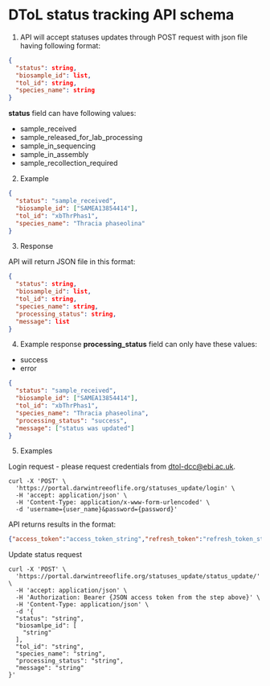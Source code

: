 # DToL status tracking API schema

1. API will accept statuses updates through POST request with json file having 
following format:

```json
{
  "status": string,
  "biosample_id": list,
  "tol_id": string,
  "species_name": string
}
```
**status** field can have following values:
- sample_received
- sample_released_for_lab_processing
- sample_in_sequencing
- sample_in_assembly
- sample_recollection_required
2. Example
```json
{
  "status": "sample_received",
  "biosample_id": ["SAMEA13854414"],
  "tol_id": "xbThrPhas1",
  "species_name": "Thracia phaseolina"
}
```

3. Response

API will return JSON file in this format:
```json
{
  "status": string,
  "biosample_id": list,
  "tol_id": string,
  "species_name": string,
  "processing_status": string,
  "message": list
}
```

4. Example response
**processing_status** field can only have these values:
- success
- error
```json
{
  "status": "sample_received",
  "biosample_id": ["SAMEA13854414"],
  "tol_id": "xbThrPhas1",
  "species_name": "Thracia phaseolina",
  "processing_status": "success",
  "message": ["status was updated"]
}
```

5. Examples

Login request - please request credentials from
[dtol-dcc@ebi.ac.uk](mailto:dtol-dcc@ebi.ac.uk).
```http request
curl -X 'POST' \
  'https://portal.darwintreeoflife.org/statuses_update/login' \
  -H 'accept: application/json' \
  -H 'Content-Type: application/x-www-form-urlencoded' \
  -d 'username={user_name}&password={password}'
```
API returns results in the format:
```json
{"access_token":"access_token_string","refresh_token":"refresh_token_string"}
```

Update status request
```http request
curl -X 'POST' \
  'https://portal.darwintreeoflife.org/statuses_update/status_update/' \
  -H 'accept: application/json' \
  -H 'Authorization: Bearer {JSON access token from the step above}' \
  -H 'Content-Type: application/json' \
  -d '{
  "status": "string",
  "biosamlpe_id": [
    "string"
  ],
  "tol_id": "string",
  "species_name": "string",
  "processing_status": "string",
  "message": "string"
}'
```